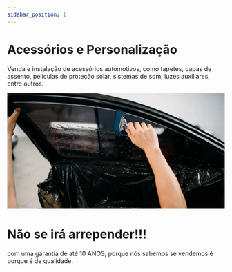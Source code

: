 ```yaml
---
sidebar_position: 1
---
```


# Acessórios e Personalização

Venda e instalação de acessórios automotivos, como tapetes, capas de assento, películas de proteção solar, sistemas de som, luzes auxiliares, entre outros.

![Alt text](capa-solar.png)

# Não se irá arrepender!!!

com uma garantia de até 10 ANOS, porque nós sabemos se vendemos é porque é de qualidade.